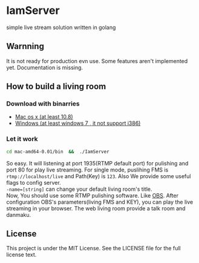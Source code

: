 # IamServer
simple live stream solution written in golang

## Warnning
It is not ready for production evn use. Some features aren't implemented yet. Documentation is missing.

## How to build a living room
### Download with binarries
- [Mac os x (at least 10.8)](https://github.com/Alienero/IamServer/releases/download/v0.0.1/mac-amd64-0.01.zip)
- [Windows (at least windows 7 , it not support i386)](https://github.com/Alienero/IamServer/releases/download/v0.0.1/windws-amd64-0.01.zip)

### Let it work
```bash
cd mac-amd64-0.01/bin  &&  ./IamServer
```
So easy. It will listening at port 1935(RTMP default port) for pulishing and port 80 for play live streaming. For single mode, puslihing FMS is `rtmp://localhost/live` and Path(Key) is `123`. Also We provide some useful flags to config server.     
`-name=[string]` can change your default living room's title.      
 Now, You should use some RTMP pulishing software. Like [OBS](https://obsproject.com/). After configuration OBS's parameters(living FMS and KEY), you can play the live streaming in your browser. The web living room provide a talk room and danmaku.
 
##  License
 This project is under the MIT License. See the LICENSE file for the full license text.
